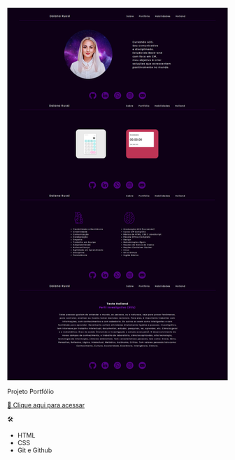 ![preview](image/readme.png)

Projeto Portfólio

[🔗 Clique aqui para acessar]()


🛠 

- HTML
- CSS
- Git e Github
